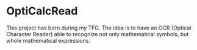 # OptiCalcRead
This project has born during my TFG. The idea is to have an  OCR (Optical Character Reader) able to recognize not only mathematical symbols, but whole mathematical expressions.
